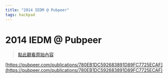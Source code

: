 ```yaml
---
title: "2014 IEDM @ Pubpeer"
tags: hackpad
---
```


# 2014 IEDM @ Pubpeer

> [點此觀看原始內容](https://g0v.hackpad.tw/U9n8H6F7zUU)

[https://pubpeer.com/publications/780EB1DC592683891D89FC7725ECAF](https://pubpeer.com/publications/780EB1DC592683891D89FC7725ECAF)

